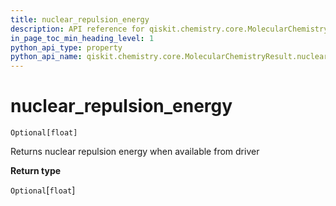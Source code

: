 ```yaml
---
title: nuclear_repulsion_energy
description: API reference for qiskit.chemistry.core.MolecularChemistryResult.nuclear_repulsion_energy
in_page_toc_min_heading_level: 1
python_api_type: property
python_api_name: qiskit.chemistry.core.MolecularChemistryResult.nuclear_repulsion_energy
---
```


# nuclear\_repulsion\_energy

<span id="qiskit.chemistry.core.MolecularChemistryResult.nuclear_repulsion_energy" />

`Optional[float]`

Returns nuclear repulsion energy when available from driver

**Return type**

`Optional`\[`float`]

